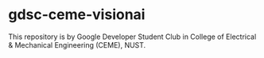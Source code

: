 # gdsc-ceme-visionai
This repository is by Google Developer Student Club in College of Electrical &amp; Mechanical Engineering (CEME), NUST. 
